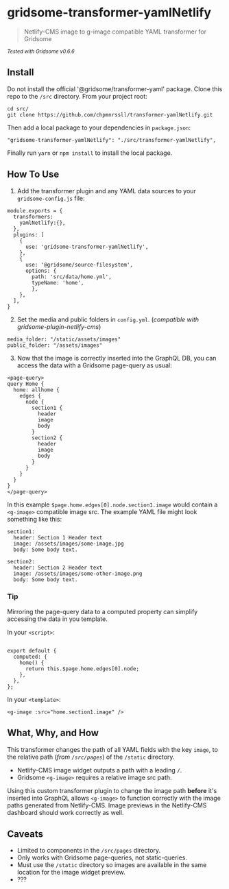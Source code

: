 # gridsome-transformer-yamlNetlify

> Netlify-CMS image to g-image compatible YAML transformer for Gridsome

<small>*Tested with Gridsome v0.6.6*</small>

## Install

Do not install the official '@gridsome/transformer-yaml' package. Clone this repo to the `/src` directory. From your project root:
```
cd src/
git clone https://github.com/chpmnrssll/transformer-yamlNetlify.git
```

Then add a local package to your dependencies in `package.json`:
```
"gridsome-transformer-yamlNetlify": "./src/transformer-yamlNetlify",
```

Finally run `yarn` or `npm install` to install the local package.


## How To Use

1. Add the transformer plugin and any YAML data sources to your `gridsome-config.js` file:
```
module.exports = {
  transformers:
    yamlNetlify:{},
  },
  plugins: [
    {
      use: 'gridsome-transformer-yamlNetlify',
    },
    {
      use: '@gridsome/source-filesystem',
      options: {
        path: 'src/data/home.yml',
        typeName: 'home',
        },
    },
  ],
}
```

2. Set the media and public folders in `config.yml`. (*compatible with gridsome-plugin-netlify-cms*)
```
media_folder: "/static/assets/images"
public_folder: "/assets/images"
```

3. Now that the image is correctly inserted into the GraphQL DB, you can access the data with a Gridsome page-query as usual:
```
<page-query>
query Home {
  home: allhome {
    edges {
      node {
        section1 {
          header
          image
          body
        }
        section2 {
          header
          image
          body
        }
      }
    }
  }
}
</page-query>
```

In this example `$page.home.edges[0].node.section1.image` would contain a `<g-image>` compatible image src. The example YAML file might look something like this:
```
section1:
  header: Section 1 Header text
  image: /assets/images/some-image.jpg
  body: Some body text.

section2:
  header: Section 2 Header text
  image: /assets/images/some-other-image.png
  body: Some body text.
```

### Tip

Mirroring the page-query data to a computed property can simplify accessing the data in you template.

In your `<script>`:
```

export default {
  computed: {
    home() {
      return this.$page.home.edges[0].node;
    },
  },
};
```

In your `<template>`:
```
<g-image :src="home.section1.image" />
```


## What, Why, and How

This transformer changes the path of all YAML fields with the key `image`, to the relative path (*from `/src/pages`*) of the `/static` directory.

- Netlify-CMS image widget outputs a path with a leading `/`.
- Gridsome `<g-image>` requires a relative image src path.

Using this custom transformer plugin to change the image path **before** it's inserted into GraphQL allows `<g-image>` to function correctly with the image paths generated from Netlify-CMS. Image previews in the Netlify-CMS dashboard should work correctly as well.


## Caveats

- Limited to components in the `/src/pages` directory.
- Only works with Gridsome page-queries, not static-queries.
- Must use the `/static` directory so images are available in the same location for the image widget preview.
- ???
